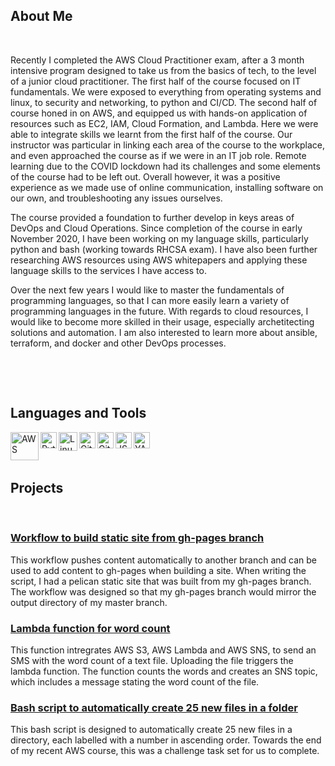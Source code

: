 ## About Me
&nbsp;

Recently I completed the AWS Cloud Practitioner exam, after a 3 month intensive program designed to take us from the basics of tech, to the level of a junior cloud practitioner. The first half of the course focused on IT fundamentals. We were exposed to everything from operating systems and linux, to security and networking, to python and CI/CD. The second half of course honed in on AWS, and equipped us with hands-on application of resources such as EC2, IAM, Cloud Formation, and Lambda. Here we were able to integrate skills we learnt from the first half of the course. Our instructor was particular in linking each area of the course to the workplace, and even approached the course as if we were in an IT job role. Remote learning due to the COVID lockdown had its challenges and some elements of the course had to be left out. Overall however, it was a positive experience as we made use of online communication, installing software on our own, and troubleshooting any issues ourselves.

The course provided a foundation to further develop in keys areas of DevOps and Cloud Operations. Since completion of the course in early November 2020, I have been working on my language skills, particularly python and bash (working towards RHCSA exam). I have also been further researching AWS resources using AWS whitepapers and applying these language skills to the services I have access to.

Over the next few years I would like to master the fundamentals of programming languages, so that I can more easily learn a variety of programming languages in the future. With regards to cloud resources, I would like to become more skilled in their usage, especially archetitecting solutions and automation. I am also interested to learn more about ansible, terraform, and docker and other DevOps processes.
&nbsp;

&nbsp;

&nbsp;

## Languages and Tools
&nbsp;
[<img align="left" alt="AWS" width="45px" src="https://attckcom-production.s3.amazonaws.com/uploads/2017/03/aws-white.png" />](https://aws.amazon.com)
[<img align="left" alt="Python" width="26px" src="https://www.rogerperkin.co.uk/wp-content/uploads/2016/12/python-transparent-logo.png" />](https://www.python.org)
<img align="left" alt="Linux" width="30px" src="https://daveden.files.wordpress.com/2013/02/tux_inverted.jpg" />
[<img align="left" alt="Git" width="26px" src="https://image.flaticon.com/icons/png/128/38/38401.png" />](https://git-scm.com)
[<img align="left" alt="GitHub" width="26px" src="https://www.shareicon.net/data/2015/09/15/101512_logo_512x512.png" />](https://github.com/kasimakhtar/KasimAkhtar)
[<img align="left" alt="JSON" width="26px" src="https://cdn0.iconfinder.com/data/icons/file-types-vol-5/64/json_file-512.png" />](http://www.json.org)
[<img align="left" alt="YAML" width="26px" src="https://png.pngtree.com/png-clipart/20190630/original/pngtree-yaml-file-document-icon-png-image_4166817.jpg" />](https://yaml.org)

&nbsp;

## Projects

&nbsp;

### [Workflow to build static site from gh-pages branch](https://kasimakhtar.github.io/kasimakhtar/CI-CD-workflow.html)
This workflow pushes content automatically to another branch and can be used to add content to gh-pages when building a site. When writing the script, I had a pelican static site that was built from my gh-pages branch. The workflow was designed so that my gh-pages branch would mirror the output directory of my master branch.
&nbsp;

### [Lambda function for word count](https://kasimakhtar.github.io/kasimakhtar/lambda-function.html)
This function intregrates AWS S3, AWS Lambda and AWS SNS, to send an SMS with the word count of a text file. Uploading the file triggers the lambda function. The function counts the words and creates an SNS topic, which includes a message stating the word count of the file.
&nbsp;

### [Bash script to automatically create 25 new files in a folder](https://kasimakhtar.github.io/kasimakhtar/file_creator.html)
This bash script is designed to automatically create 25 new files in a directory, each labelled with a number in ascending order. Towards the end of my recent AWS course, this was a challenge task set for us to complete.
